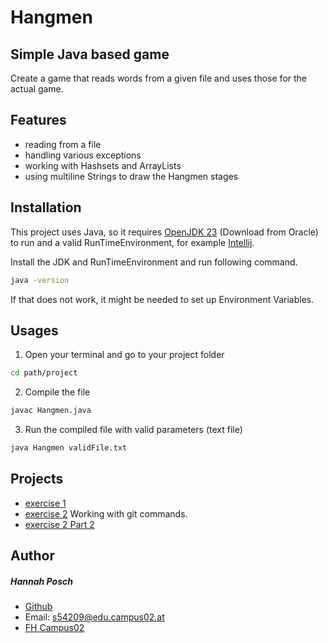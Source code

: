 # **Hangmen**
## Simple Java based game

Create a game that reads words from a given file and uses those for the actual game.

## Features

- reading from a file
- handling various exceptions
- working with Hashsets and ArrayLists
- using multiline Strings to draw the Hangmen stages

## Installation

This project uses Java, so it requires [OpenJDK 23](https://www.oracle.com/de/java/technologies/downloads/) (Download from Oracle)  to run and a valid RunTimeEnvironment, for example [Intellij](https://www.jetbrains.com/de-de/idea/download/?section=windows).

Install the JDK and RunTimeEnvironment and run following command.

```sh
java -version
```

If that does not work, it might be needed to set up Environment Variables.

## Usages
1. Open your terminal and go to your project folder

```sh
cd path/project
```

2. Compile the file
```sh
javac Hangmen.java
```
3. Run the compiled file with valid parameters (text file)
```sh
java Hangmen validFile.txt
```

## Projects
- [exercise 1](exercise1.md)
- [exercise 2](exercise2.md) Working with git commands.
- [exercise 2 Part 2](exercise2_part2.md)

## Author
##### Hannah Posch
- [Github](https://github.com/Ha-nn-a-h)
- Email: s54209@edu.campus02.at
- [FH Campus02](https://www.campus02.at/?gad_source=1&gclid=EAIaIQobChMI-sPpuYSjjAMV76-DBx39oy_CEAAYASAAEgIU4fD_BwE)
